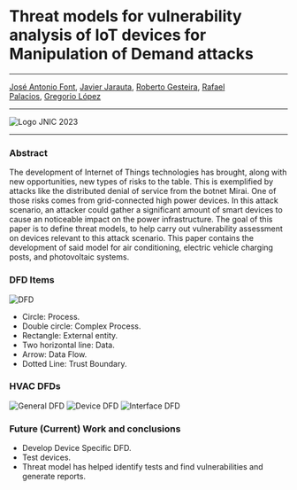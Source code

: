 # Threat models for vulnerability analysis of IoT devices for Manipulation of Demand attacks

---
[José Antonio Font](mailto:jafont@alu.comillas.edu), [Javier Jarauta](mailto:jjarauta@alu.comillas.edu), [Roberto Gesteira](rgesteira@comillas.edu), [Rafael Palacios](rafael.palacios@iit.comillas.edu), [Gregorio López](gllopez@comillas.edu)

---

![Logo JNIC 2023](#Images/Logo-JNIC-23.png)

---
### Abstract
The development of Internet of Things technologies has brought,  along with new opportunities, new types of risks to the table. This is exemplified by attacks like the distributed denial of service from the botnet Mirai. One of those risks comes from grid-connected high power devices. In this attack scenario, an attacker could gather a significant amount of smart devices to cause an noticeable impact on the power infrastructure. The goal of this paper is to define threat models, to help carry out vulnerability assessment on devices relevant to this attack scenario. This paper contains the development of said model for air conditioning, electric vehicle charging posts, and photovoltaic systems.
### DFD Items
![DFD](#Images/dfd.png)
- Circle: Process.
- Double circle: Complex Process.
- Rectangle: External entity.
- Two horizontal line: Data.
- Arrow: Data Flow.
- Dotted Line: Trust Boundary.
### HVAC DFDs
![General DFD](#Images/dfd_hvac_01.png)
![Device DFD](#Images/dfd_hvac_02.png)
![Interface DFD](#Images/dfd_hvac_03.png)
### Future (Current) Work and conclusions
- Develop Device Specific DFD.
- Test devices.
- Threat model has helped identify tests and find vulnerabilities and generate reports.
